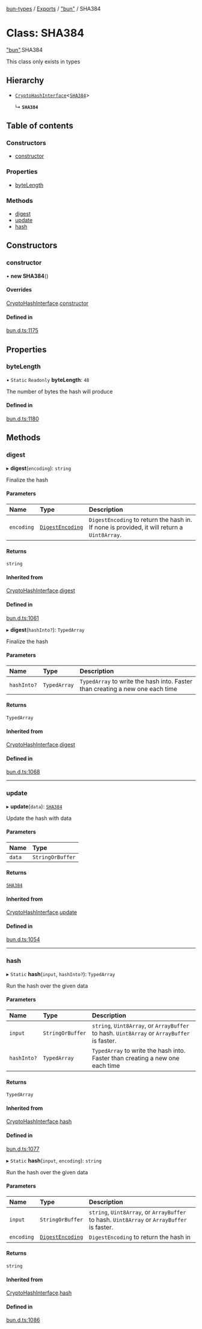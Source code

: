 [bun-types](https://github.com/oven-sh/bun-types/blob/master/api-docs/README.md) / [Exports](https://github.com/oven-sh/bun-types/blob/master/api-docs/modules.md) / ["bun"](https://github.com/oven-sh/bun-types/blob/master/api-docs/modules/bun_.md) / SHA384

# Class: SHA384

["bun"](https://github.com/oven-sh/bun-types/blob/master/api-docs/modules/bun_.md).SHA384

This class only exists in types

## Hierarchy

- [`CryptoHashInterface`](https://github.com/oven-sh/bun-types/blob/master/api-docs/classes/bun_.CryptoHashInterface.md)<[`SHA384`](https://github.com/oven-sh/bun-types/blob/master/api-docs/classes/bun_.SHA384.md)\>

  ↳ **`SHA384`**

## Table of contents

### Constructors

- [constructor](https://github.com/oven-sh/bun-types/blob/master/api-docs/classes/bun_.SHA384.md#constructor)

### Properties

- [byteLength](https://github.com/oven-sh/bun-types/blob/master/api-docs/classes/bun_.SHA384.md#bytelength)

### Methods

- [digest](https://github.com/oven-sh/bun-types/blob/master/api-docs/classes/bun_.SHA384.md#digest)
- [update](https://github.com/oven-sh/bun-types/blob/master/api-docs/classes/bun_.SHA384.md#update)
- [hash](https://github.com/oven-sh/bun-types/blob/master/api-docs/classes/bun_.SHA384.md#hash)

## Constructors

### constructor

• **new SHA384**()

#### Overrides

[CryptoHashInterface](https://github.com/oven-sh/bun-types/blob/master/api-docs/classes/bun_.CryptoHashInterface.md).[constructor](https://github.com/oven-sh/bun-types/blob/master/api-docs/classes/bun_.CryptoHashInterface.md#constructor)

#### Defined in

[bun.d.ts:1175](https://github.com/valgaze/bun-types/blob/6f8dbf8/bun.d.ts#L1175)

## Properties

### byteLength

▪ `Static` `Readonly` **byteLength**: ``48``

The number of bytes the hash will produce

#### Defined in

[bun.d.ts:1180](https://github.com/valgaze/bun-types/blob/6f8dbf8/bun.d.ts#L1180)

## Methods

### digest

▸ **digest**(`encoding`): `string`

Finalize the hash

#### Parameters

| Name | Type | Description |
| :------ | :------ | :------ |
| `encoding` | [`DigestEncoding`](https://github.com/oven-sh/bun-types/blob/master/api-docs/modules/bun_.md#digestencoding) | `DigestEncoding` to return the hash in. If none is provided, it will return a `Uint8Array`. |

#### Returns

`string`

#### Inherited from

[CryptoHashInterface](https://github.com/oven-sh/bun-types/blob/master/api-docs/classes/bun_.CryptoHashInterface.md).[digest](https://github.com/oven-sh/bun-types/blob/master/api-docs/classes/bun_.CryptoHashInterface.md#digest)

#### Defined in

[bun.d.ts:1061](https://github.com/valgaze/bun-types/blob/6f8dbf8/bun.d.ts#L1061)

▸ **digest**(`hashInto?`): `TypedArray`

Finalize the hash

#### Parameters

| Name | Type | Description |
| :------ | :------ | :------ |
| `hashInto?` | `TypedArray` | `TypedArray` to write the hash into. Faster than creating a new one each time |

#### Returns

`TypedArray`

#### Inherited from

[CryptoHashInterface](https://github.com/oven-sh/bun-types/blob/master/api-docs/classes/bun_.CryptoHashInterface.md).[digest](https://github.com/oven-sh/bun-types/blob/master/api-docs/classes/bun_.CryptoHashInterface.md#digest)

#### Defined in

[bun.d.ts:1068](https://github.com/valgaze/bun-types/blob/6f8dbf8/bun.d.ts#L1068)

___

### update

▸ **update**(`data`): [`SHA384`](https://github.com/oven-sh/bun-types/blob/master/api-docs/classes/bun_.SHA384.md)

Update the hash with data

#### Parameters

| Name | Type |
| :------ | :------ |
| `data` | `StringOrBuffer` |

#### Returns

[`SHA384`](https://github.com/oven-sh/bun-types/blob/master/api-docs/classes/bun_.SHA384.md)

#### Inherited from

[CryptoHashInterface](https://github.com/oven-sh/bun-types/blob/master/api-docs/classes/bun_.CryptoHashInterface.md).[update](https://github.com/oven-sh/bun-types/blob/master/api-docs/classes/bun_.CryptoHashInterface.md#update)

#### Defined in

[bun.d.ts:1054](https://github.com/valgaze/bun-types/blob/6f8dbf8/bun.d.ts#L1054)

___

### hash

▸ `Static` **hash**(`input`, `hashInto?`): `TypedArray`

Run the hash over the given data

#### Parameters

| Name | Type | Description |
| :------ | :------ | :------ |
| `input` | `StringOrBuffer` | `string`, `Uint8Array`, or `ArrayBuffer` to hash. `Uint8Array` or `ArrayBuffer` is faster. |
| `hashInto?` | `TypedArray` | `TypedArray` to write the hash into. Faster than creating a new one each time |

#### Returns

`TypedArray`

#### Inherited from

[CryptoHashInterface](https://github.com/oven-sh/bun-types/blob/master/api-docs/classes/bun_.CryptoHashInterface.md).[hash](https://github.com/oven-sh/bun-types/blob/master/api-docs/classes/bun_.CryptoHashInterface.md#hash)

#### Defined in

[bun.d.ts:1077](https://github.com/valgaze/bun-types/blob/6f8dbf8/bun.d.ts#L1077)

▸ `Static` **hash**(`input`, `encoding`): `string`

Run the hash over the given data

#### Parameters

| Name | Type | Description |
| :------ | :------ | :------ |
| `input` | `StringOrBuffer` | `string`, `Uint8Array`, or `ArrayBuffer` to hash. `Uint8Array` or `ArrayBuffer` is faster. |
| `encoding` | [`DigestEncoding`](https://github.com/oven-sh/bun-types/blob/master/api-docs/modules/bun_.md#digestencoding) | `DigestEncoding` to return the hash in |

#### Returns

`string`

#### Inherited from

[CryptoHashInterface](https://github.com/oven-sh/bun-types/blob/master/api-docs/classes/bun_.CryptoHashInterface.md).[hash](https://github.com/oven-sh/bun-types/blob/master/api-docs/classes/bun_.CryptoHashInterface.md#hash)

#### Defined in

[bun.d.ts:1086](https://github.com/valgaze/bun-types/blob/6f8dbf8/bun.d.ts#L1086)
